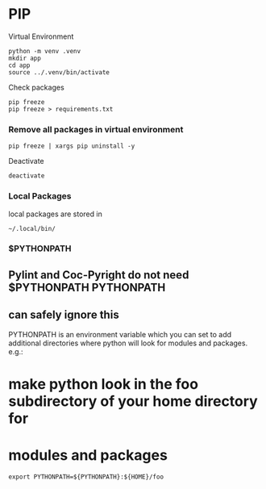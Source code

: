 # PIP 

Virtual Environment


```
python -m venv .venv
mkdir app
cd app
source ../.venv/bin/activate
```

Check packages
```
pip freeze
pip freeze > requirements.txt
```

### Remove all packages in virtual environment
```
pip freeze | xargs pip uninstall -y
```

Deactivate
```
deactivate
```


### Local Packages 
local packages are stored in
```
~/.local/bin/
```


### $PYTHONPATH
## Pylint and Coc-Pyright do not need $PYTHONPATH PYTHONPATH
## can safely ignore this

PYTHONPATH is an environment variable which you can set to add additional directories
where python will look for modules and packages. e.g.:

# make python look in the foo subdirectory of your home directory for
# modules and packages 
```
export PYTHONPATH=${PYTHONPATH}:${HOME}/foo
```
